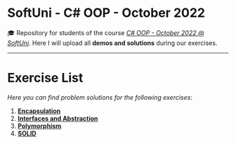 # SoftUni - C# OOP - October 2022
🎓 Repository for students of the course [*C# OOP - October 2022 @ SoftUni*](https://softuni.bg/trainings/3843/csharp-oop-october-2022). Here I will upload all **demos and solutions** during our exercises.
***
# Exercise List
*Here you can find problem solutions for the following exercises:*
1. [**Encapsulation**](https://github.com/KrIsKa7a/CSharpOOP-October2022/tree/main/E01.%20Encapsulation)
2. [**Interfaces and Abstraction**](https://github.com/KrIsKa7a/CSharpOOP-October2022/tree/main/E02.%20Interfaces%20and%20Abstraction)
3. [**Polymorphism**](https://github.com/KrIsKa7a/CSharpOOP-October2022/tree/main/E03.%20Polymorphism)
4. [**SOLID**](https://github.com/KrIsKa7a/CSharpOOP-October2022/tree/main/E04.%20SOLID)
